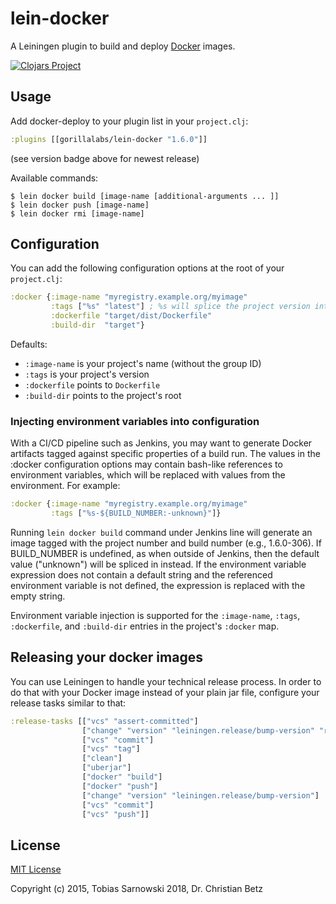 # lein-docker

A Leiningen plugin to build and deploy [Docker](https://www.docker.com/) images.

[![Clojars Project](https://img.shields.io/clojars/v/gorillalabs/lein-docker.svg)](http://clojars.org/gorillalabs/lein-docker)

## Usage

Add docker-deploy to your plugin list in your `project.clj`:

```clojure
:plugins [[gorillalabs/lein-docker "1.6.0"]]
```

(see version badge above for newest release)

Available commands:

    $ lein docker build [image-name [additional-arguments ... ]]
    $ lein docker push [image-name]
    $ lein docker rmi [image-name]

## Configuration

You can add the following configuration options at the root of your `project.clj`:

```clojure
:docker {:image-name "myregistry.example.org/myimage"
         :tags ["%s" "latest"] ; %s will splice the project version into the tag
         :dockerfile "target/dist/Dockerfile"
         :build-dir  "target"}
```

Defaults:

* `:image-name` is your project's name (without the group ID)
* `:tags` is your project's version
* `:dockerfile` points to `Dockerfile`
* `:build-dir` points to the project's root

### Injecting environment variables into configuration

With a CI/CD pipeline such as Jenkins, you may want to generate Docker artifacts tagged
against specific properties of a build run. The values in the :docker configuration options
may contain bash-like references to environment variables, which will be replaced with
values from the environment.  For example:

```clojure
:docker {:image-name "myregistry.example.org/myimage"
         :tags ["%s-${BUILD_NUMBER:-unknown}"]}
```

Running `lein docker build` command under Jenkins line will generate an image tagged with the
project number and build number (e.g., 1.6.0-306).  If BUILD_NUMBER is undefined, as when
outside of Jenkins, then the default value ("unknown") will be spliced in instead.  If the
environment variable expression does not contain a default string and the referenced
environment variable is not defined, the expression is replaced with the empty string.

Environment variable injection is supported for the `:image-name`, `:tags`, `:dockerfile`,
and `:build-dir` entries in the project's `:docker` map.

## Releasing your docker images

You can use Leiningen to handle your technical release process.
In order to do that with your Docker image instead of your plain jar file, configure your
release tasks similar to that:

```clojure
:release-tasks [["vcs" "assert-committed"]
                ["change" "version" "leiningen.release/bump-version" "release"]
                ["vcs" "commit"]
                ["vcs" "tag"]
                ["clean"]
                ["uberjar"]
                ["docker" "build"]
                ["docker" "push"]
                ["change" "version" "leiningen.release/bump-version"]
                ["vcs" "commit"]
                ["vcs" "push"]]
```

## License

[MIT License](LICENSE)

Copyright (c) 2015, Tobias Sarnowski
              2018, Dr. Christian Betz

